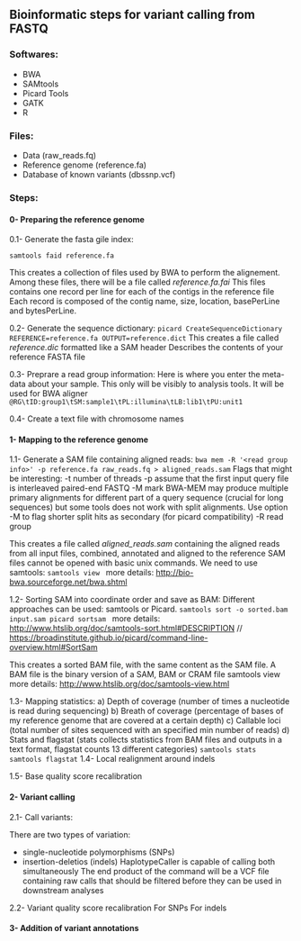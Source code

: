 ## Bioinformatic steps for variant calling from FASTQ

### Softwares: 
- BWA
- SAMtools
- Picard Tools
- GATK
- R

### Files:
- Data (raw_reads.fq)
- Reference genome (reference.fa)
- Database of known variants (dbssnp.vcf)

### Steps:

#### 0- Preparing the reference genome
0.1- Generate the fasta gile index: 
```
samtools faid reference.fa
```
This creates a collection of files used by BWA to perform the alignement. Among these files, there will be a file called *reference.fa.fai* 
This files contains one record per line for each of the contigs in the reference file
Each record is composed of the contig name,  size, location, basePerLine and bytesPerLine. 

0.2- Generate the sequence dictionary: 
``
picard CreateSequenceDictionary REFERENCE=reference.fa OUTPUT=reference.dict
``
This creates a file called *reference.dic* formatted like a SAM header
Describes the contents of your reference FASTA file

0.3- Preprare a read group information: 
Here is where you enter the meta-data about your sample. This only will be visibly to analysis tools. 
It will be used for BWA aligner
``
@RG\tID:group1\tSM:sample1\tPL:illumina\tLB:lib1\tPU:unit1
``

0.4- Create a text file with chromosome names 


#### 1- Mapping to the reference genome
1.1- Generate a SAM file containing aligned reads:
``
bwa mem -R '<read group info>' -p reference.fa raw_reads.fq > aligned_reads.sam
``
Flags that might be interesting: 
-t number of threads 
-p assume that the first input query file is interleaved paired-end FASTQ
-M mark BWA-MEM may produce multiple primary alignments for different part of a query sequence (crucial for long sequences)
but some tools does not work with split alignments. Use option -M to flag shorter split hits as secondary (for picard compatibility)
-R read group 

This creates a file called *aligned_reads.sam* containing the aligned reads from all input files, combined, annotated and aligned to the reference
SAM files cannot be opened with basic unix commands. We need to use samtools:
``
samtools view 
``
more details: http://bio-bwa.sourceforge.net/bwa.shtml

1.2- Sorting SAM into coordinate order and save as BAM:
Different approaches can be used: samtools or Picard. 
``
samtools sort -o sorted.bam input.sam
picard sortsam 
``
more details: http://www.htslib.org/doc/samtools-sort.html#DESCRIPTION // https://broadinstitute.github.io/picard/command-line-overview.html#SortSam

This creates a sorted BAM file, with the same content as the SAM file. A BAM file is the binary version of a SAM, BAM or CRAM file
samtools view 
more details: http://www.htslib.org/doc/samtools-view.html


1.3- Mapping statistics: 
  a) Depth of coverage (number of times a nucleotide is read during sequencing)
  b) Breath of coverage (percentage of bases of my reference genome that are covered at a certain depth)
  c) Callable loci (total number of sites sequenced with an specified min number of reads)
  d) Stats and flagstat (stats collects statistics from BAM files and outputs in a text format, flagstat counts 13 different categories)
 ``
 samtools stats 
 samtools flagstat
 ``
 1.4- Local realignment around indels
 
 1.5- Base quality score recalibration
 
 
 #### 2- Variant calling
 2.1- Call variants: 
 
 There are two types of variation: 
 - single-nucleotide polymorphisms (SNPs)
 - insertion-deletios (indels)
 HaplotypeCaller is capable of calling both simultaneously
 The end product of the command will be a VCF file containing raw calls that should be filtered before they can be used in downstream analyses 
 
 
 2.2- Variant quality score recalibration
 For SNPs 
 For indels
 

 #### 3- Addition of variant annotations 
 












